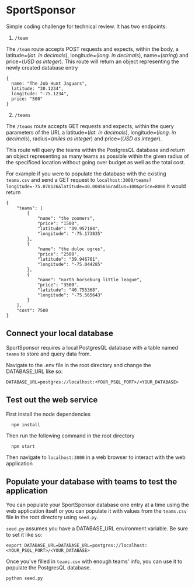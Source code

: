 # SportSponsor
Simple coding challenge for technical review. 
It has two endpoints:
1. `/team`

The `/team` route accepts POST requests and expects, within the body, a latitude=(*lat. in decimals*), longitude=(*long. in decimals*), name=(*string*) and price=(*USD as integer*). 
This route will return an object representing the newly created database entry

```
{
  name: "The Job Hunt Jaguars",
  latitude: "30.1234",
  longitude: "-75.1234",
  price: "500"
}
```
2. `/teams`

The `/teams` route accepts GET requests and expects, within the query parameters of the URL a latitude=(*lat. in decimals*), longitude=(*long. in decimals*), radius=(*miles as integer*) and price=(*USD as integer*).

This route will query the teams within the PostgresQL database and return an object representing as many teams as possible within the given radius of the specificed location without going over budget as well as the total cost.

For example if you were to populate the database with the existing `teams.csv` and send a GET request to `localhost:3000/teams?longitude=-75.078126&latitude=40.004565&radius=100&price=8000` it would return

```
{
    "teams": [
        {
            "name": "the zoomers",
            "price": "1500",
            "latitude": "39.957184",
            "longitude": "-75.173835"
        },
        {
            "name": "the duloc ogres",
            "price": "2500",
            "latitude": "39.946761",
            "longitude": "-75.044285"
        },
        {
            "name": "north horseburg little league",
            "price": "3500",
            "latitude": "40.755368",
            "longitude": "-75.565643"
        }
    ],
    "cost": 7500
}

```


## Connect your local database
SportSponsor requires a local PostgresQL database with a table named `teams` to store and query data from.

Navigate to the .env file in the root directory and change the DATABASE_URL like so:
```
DATABASE_URL=postgres://localhost:<YOUR_PSQL_PORT>/<YOUR_DATABASE>
```

## Test out the web service
First install the node dependencies
```
  npm install
```
Then run the following command in the root directory
```
  npm start
```
Then navigate to `localhost:3000` in a web browser to interact with the web application 



## Populate your database with teams to test the application
You can populate your SportSponsor database one entry at a time using the web application itself or you can populate it with values from the `teams.csv` file in the root directory using `seed.py`.

`seed.py` assumes you have a DATABASE_URL environment variable. Be sure to set it like so:

```
export DATABASE_URL=DATABASE_URL=postgres://localhost:<YOUR_PSQL_PORT>/<YOUR_DATABASE>
```
Once you've filled in `teams.csv` with enough teams' info, you can use it to populate the PostgresQL database.



```
python seed.py
```
